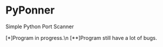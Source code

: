 # PyPonner
Simple Python Port Scanner

[*]Program in progress.\n
[**]Program still have a lot of bugs.
